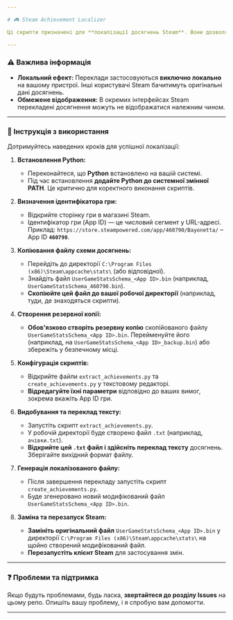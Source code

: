 ```yaml
---

# 🎮 Steam Achievement Localizer

Ці скрипти призначені для **локалізації досягнень Steam**. Вони дозволяють налаштувати відображення назв та описів досягнень для особистого використання.

---
```


### ⚠️ Важлива інформація

* **Локальний ефект:** Переклади застосовуються **виключно локально** на вашому пристрої. Інші користувачі Steam бачитимуть оригінальні дані досягнень.
* **Обмежене відображення:** В окремих інтерфейсах Steam перекладені досягнення можуть не відображатися належним чином.

---

### 🚀 Інструкція з використання

Дотримуйтесь наведених кроків для успішної локалізації:

1.  **Встановлення Python:**
    * Переконайтеся, що **Python** встановлено на вашій системі.
    * Під час встановлення **додайте Python до системної змінної PATH**. Це критично для коректного виконання скриптів.

2.  **Визначення ідентифікатора гри:**
    * Відкрийте сторінку гри в магазині Steam.
    * Ідентифікатор гри (App ID) — це числовий сегмент у URL-адресі. Приклад: `https://store.steampowered.com/app/460790/Bayonetta/` – App ID **`460790`**.

3.  **Копіювання файлу схеми досягнень:**
    * Перейдіть до директорії `C:\Program Files (x86)\Steam\appcache\stats\` (або відповідної).
    * Знайдіть файл `UserGameStatsSchema_<App ID>.bin` (наприклад, `UserGameStatsSchema_460790.bin`).
    * **Скопіюйте цей файл до вашої робочої директорії** (наприклад, туди, де знаходяться скрипти).

4.  **Створення резервної копії:**
    * **Обов'язково створіть резервну копію** скопійованого файлу `UserGameStatsSchema_<App ID>.bin`. Перейменуйте його (наприклад, на `UserGameStatsSchema_<App ID>_backup.bin`) або збережіть у безпечному місці.

5.  **Конфігурація скриптів:**
    * Відкрийте файли `extract_achievements.py` та `create_achievements.py` у текстовому редакторі.
    * **Відредагуйте їхні параметри** відповідно до ваших вимог, зокрема вкажіть App ID гри.

6.  **Видобування та переклад тексту:**
    * Запустіть скрипт `extract_achievements.py`.
    * У робочій директорії буде створено файл `.txt` (наприклад, `ачівки.txt`).
    * **Відкрийте цей `.txt` файл і здійсніть переклад тексту** досягнень. Зберігайте вихідний формат файлу.

7.  **Генерація локалізованого файлу:**
    * Після завершення перекладу запустіть скрипт `create_achievements.py`.
    * Буде згенеровано новий модифікований файл `UserGameStatsSchema_<App ID>.bin`.

8.  **Заміна та перезапуск Steam:**
    * **Замініть оригінальний файл** `UserGameStatsSchema_<App ID>.bin` у директорії `C:\Program Files (x86)\Steam\appcache\stats\` на щойно створений модифікований файл.
    * **Перезапустіть клієнт Steam** для застосування змін.

---

### ❓ Проблеми та підтримка

Якщо будуть проблемами, будь ласка, **звертайтеся до розділу Issues** на цьому репо. Опишіть вашу проблему, і я спробую вам допомогти.

---